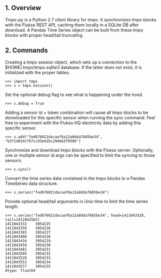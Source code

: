 ## 1. Overview ##

Tmpo-py is a Python 2.7 client library for tmpo. It synchronizes tmpo blocks with the Flukso REST API, caching them locally in a SQLite DB after download. A Pandas Time Series object can be built from these tmpo blocks with proper head/tail truncating.

## 2. Commands ##

Creating a tmpo session object, which sets up a connection to the $HOME/.tmpo/tmpo.sqlite3 database. If the latter does not exist, it is initialized with the proper tables.

    >>> import tmpo
    >>> s = tmpo.Session()

Set the optional debug flag to see what is happening under the hood.

    >>> s.debug = True

Adding a sensor id + token combination will cause all tmpo blocks to be donwloaded for this specific sensor when running the sync command. Feel free to experiment with the Flukso HQ electricity data by adding this specific sensor.

    >>> s.add("fed676021dacaaf6a12a8dda7685be34", "b371402dc767cc83e41bc294b63f9586")

Synchronize and download tmpo blocks with the Flukso server. Optionally, one or multiple sensor id args can be specified to limit the syncing to those sensors.

    >>> s.sync()

Convert the time series data contained in the tmpo blocks to a Pandas TimeSeries data structure.

    >>> s.series("fed676021dacaaf6a12a8dda7685be34")

Provide optional head/tail arguments in Unix time to limit the time series length.

    >>> s.series("fed676021dacaaf6a12a8dda7685be34", head=1411043328, tail=1411043583)
    1411043332    3054225
    1411043358    3054226
    1411043383    3054227
    1411043408    3054228
    1411043434    3054229
    1411043458    3054230
    1411043481    3054231
    1411043505    3054232
    1411043528    3054233
    1411043553    3054234
    1411043577    3054235
    dtype: float64

